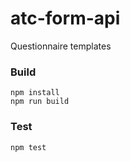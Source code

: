 # atc-form-api
Questionnaire templates

### Build

```
npm install
npm run build
```

### Test
`npm test`
